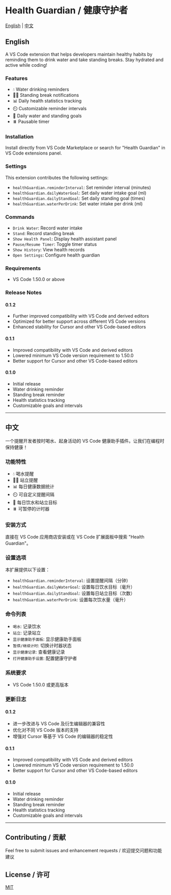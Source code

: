 # Health Guardian / 健康守护者

[English](#english) | [中文](#中文)

## English

A VS Code extension that helps developers maintain healthy habits by reminding them to drink water and take standing breaks. Stay hydrated and active while coding!

### Features
- 💧 Water drinking reminders
- 🧍‍♂️ Standing break notifications
- 📊 Daily health statistics tracking
- ⏲️ Customizable reminder intervals
- 🎯 Daily water and standing goals
- ⏸️ Pausable timer

### Installation
Install directly from VS Code Marketplace or search for "Health Guardian" in VS Code extensions panel.

### Settings
This extension contributes the following settings:

* `healthGuardian.reminderInterval`: Set reminder interval (minutes)
* `healthGuardian.dailyWaterGoal`: Set daily water intake goal (ml)
* `healthGuardian.dailyStandGoal`: Set daily standing goal (times)
* `healthGuardian.waterPerDrink`: Set water intake per drink (ml)

### Commands
* `Drink Water`: Record water intake
* `Stand`: Record standing break
* `Show Health Panel`: Display health assistant panel
* `Pause/Resume Timer`: Toggle timer status
* `Show History`: View health records
* `Open Settings`: Configure health guardian

### Requirements
- VS Code 1.50.0 or above

### Release Notes
#### 0.1.2
- Further improved compatibility with VS Code and derived editors
- Optimized for better support across different VS Code versions
- Enhanced stability for Cursor and other VS Code-based editors

#### 0.1.1
- Improved compatibility with VS Code and derived editors
- Lowered minimum VS Code version requirement to 1.50.0
- Better support for Cursor and other VS Code-based editors

#### 0.1.0
- Initial release
- Water drinking reminder
- Standing break reminder
- Health statistics tracking
- Customizable goals and intervals

---

## 中文

一个提醒开发者按时喝水、起身活动的 VS Code 健康助手插件。让我们在编程时保持健康！

### 功能特性
- 💧 喝水提醒
- 🧍‍♂️ 站立提醒
- 📊 每日健康数据统计
- ⏲️ 可自定义提醒间隔
- 🎯 每日饮水和站立目标
- ⏸️ 可暂停的计时器

### 安装方式
直接在 VS Code 应用商店安装或在 VS Code 扩展面板中搜索 "Health Guardian"。

### 设置选项
本扩展提供以下设置：

* `healthGuardian.reminderInterval`: 设置提醒间隔（分钟）
* `healthGuardian.dailyWaterGoal`: 设置每日饮水目标（毫升）
* `healthGuardian.dailyStandGoal`: 设置每日站立目标（次数）
* `healthGuardian.waterPerDrink`: 设置每次饮水量（毫升）

### 命令列表
* `喝水`: 记录饮水
* `站立`: 记录站立
* `显示健康助手面板`: 显示健康助手面板
* `暂停/继续计时`: 切换计时器状态
* `显示健康记录`: 查看健康记录
* `打开健康助手设置`: 配置健康守护者

### 系统要求
- VS Code 1.50.0 或更高版本

### 更新日志
#### 0.1.2
- 进一步改进与 VS Code 及衍生编辑器的兼容性
- 优化对不同 VS Code 版本的支持
- 增强对 Cursor 等基于 VS Code 的编辑器的稳定性

#### 0.1.1
- Improved compatibility with VS Code and derived editors
- Lowered minimum VS Code version requirement to 1.50.0
- Better support for Cursor and other VS Code-based editors

#### 0.1.0
- Initial release
- Water drinking reminder
- Standing break reminder
- Health statistics tracking
- Customizable goals and intervals

---

## Contributing / 贡献
Feel free to submit issues and enhancement requests / 欢迎提交问题和功能建议

## License / 许可
[MIT](LICENSE)
